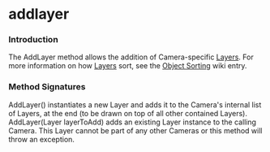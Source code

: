 # addlayer

### Introduction

The AddLayer method allows the addition of Camera-specific [Layers](../../../../frb/docs/index.php). For more information on how [Layers](../../../../frb/docs/index.php) sort, see the [Object Sorting](../../../../frb/docs/index.php) wiki entry.

### Method Signatures

AddLayer() instantiates a new Layer and adds it to the Camera's internal list of Layers, at the end (to be drawn on top of all other contained Layers). AddLayer(Layer layerToAdd) adds an existing Layer instance to the calling Camera. This Layer cannot be part of any other Cameras or this method will throw an exception.
